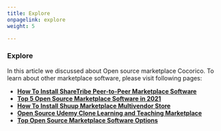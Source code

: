 ```yaml
---
title: Explore
onpagelink: explore
weight: 5

---
```


### **Explore**

In this article we discussed about Open source marketplace Cocorico. To learn about other marketplace software, please visit following pages:

*   **[How To Install ShareTribe Peer-to-Peer Marketplace Software](https://products.containerize.com/marketplace/sharetribe/)**
*   **[Top 5 Open Source Marketplace Software in 2021](https://blog.containerize.com/2021/05/07/top-5-open-source-marketplace-software-in-2021/)**
*   **[How To Install Shuup Marketplace Multivendor Store](https://products.containerize.com/marketplace/shuup/)**
*   **[Open Source Udemy Clone Learning and Teaching Marketplace](https://products.containerize.com/marketplace/edurge/)**
*   **[Top Open Source Marketplace Software Options](https://products.containerize.com/marketplace/)**

